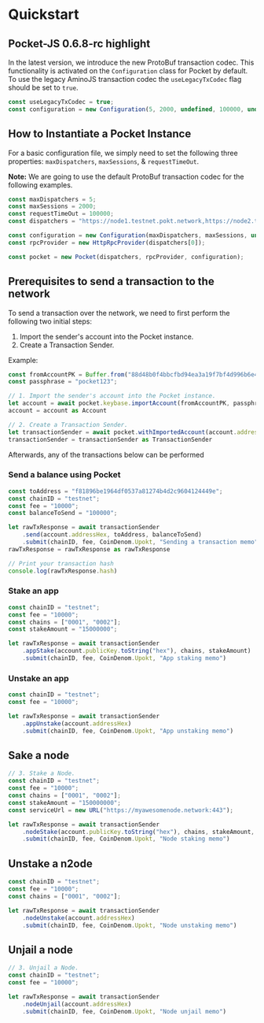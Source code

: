 # Quickstart

## Pocket-JS 0.6.8-rc highlight

In the latest version, we introduce the new ProtoBuf transaction codec. This functionality is activated on the `Configuration` class for Pocket by default. To use the legacy AminoJS transaction codec the `useLegacyTxCodec` flag should be set to `true`.

```js
const useLegacyTxCodec = true;
const configuration = new Configuration(5, 2000, undefined, 100000, undefined, undefined, undefined, undefined, undefined, undefined, useLegacyTxCodec)
```

## How to Instantiate a Pocket Instance

For a basic configuration file, we simply need to set the following three properties: `maxDispatchers`, `maxSessions`, & `requestTimeOut`.

**Note:** We are going to use the default ProtoBuf transaction codec for the following examples.

```js
const maxDispatchers = 5;
const maxSessions = 2000;
const requestTimeOut = 100000;
const dispatchers = "https://node1.testnet.pokt.network,https://node2.testnet.pokt.network,https://node3.testnet.pokt.network,https://node4.testnet.pokt.network,https://node5.testnet.pokt.network"

const configuration = new Configuration(maxDispatchers, maxSessions, undefined, requestTimeOut);
const rpcProvider = new HttpRpcProvider(dispatchers[0]);

const pocket = new Pocket(dispatchers, rpcProvider, configuration);
```

## Prerequisites to send a transaction to the network

To send a transaction over the network, we need to first perform the following two initial steps:

1. Import the sender's account into the Pocket instance.
2. Create a Transaction Sender.

Example:

```js
const fromAccountPK = Buffer.from("88d48b0f4bbcfbd94ea3a19f7bf4d996b6e4cd249a50027a3b6f0d6c7f568d405f70ef6e7e851cc663e9fd2e5691430040dd34da212a4ff4f2146828c08a7386", "hex");
const passphrase = "pocket123";

// 1. Import the sender's account into the Pocket instance.
let account = await pocket.keybase.importAccount(fromAccountPK, passphrase)
account = account as Account

// 2. Create a Transaction Sender.
let transactionSender = await pocket.withImportedAccount(account.addressHex, passphrase)
transactionSender = transactionSender as TransactionSender
```

Afterwards, any of the transactions below can be performed

### Send a balance using Pocket

```js
const toAddress = "f81896be1964df0537a81274b4d2c9604124449e";
const chainID = "testnet";
const fee = "10000";
const balanceToSend = "100000";

let rawTxResponse = await transactionSender
    .send(account.addressHex, toAddress, balanceToSend)
    .submit(chainID, fee, CoinDenom.Upokt, "Sending a transaction memo")
rawTxResponse = rawTxResponse as rawTxResponse

// Print your transaction hash
console.log(rawTxResponse.hash)
```

### Stake an app

```js
const chainID = "testnet";
const fee = "10000";
const chains = ["0001", "0002"];
const stakeAmount = "15000000";

let rawTxResponse = await transactionSender
    .appStake(account.publicKey.toString("hex"), chains, stakeAmount)
    .submit(chainID, fee, CoinDenom.Upokt, "App staking memo")
```

### Unstake an app

```js
const chainID = "testnet";
const fee = "10000";

let rawTxResponse = await transactionSender
    .appUnstake(account.addressHex)
    .submit(chainID, fee, CoinDenom.Upokt, "App unstaking memo")
```

## Sake a node

```js
// 3. Stake a Node.
const chainID = "testnet";
const fee = "10000";
const chains = ["0001", "0002"];
const stakeAmount = "150000000";
const serviceUrl = new URL("https://myawesomenode.network:443");

let rawTxResponse = await transactionSender
    .nodeStake(account.publicKey.toString("hex"), chains, stakeAmount, serviceUrl)
    .submit(chainID, fee, CoinDenom.Upokt, "Node staking memo")
```

## Unstake a n2ode

```js
const chainID = "testnet";
const fee = "10000";
const chains = ["0001", "0002"];

let rawTxResponse = await transactionSender
    .nodeUnstake(account.addressHex)
    .submit(chainID, fee, CoinDenom.Upokt, "Node unstaking memo")
```

## Unjail a node

```js
// 3. Unjail a Node.
const chainID = "testnet";
const fee = "10000";

let rawTxResponse = await transactionSender
    .nodeUnjail(account.addressHex)
    .submit(chainID, fee, CoinDenom.Upokt, "Node unjail memo")
```

